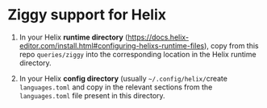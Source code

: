# Ziggy support for Helix

1. In your Helix **runtime directory** (https://docs.helix-editor.com/install.html#configuring-helixs-runtime-files), copy from this repo `queries/ziggy` into the corresponding location in the Helix runtime directory.

2. In your Helix **config directory** (usually `~/.config/helix/`create `languages.toml` and copy in the relevant sections from the `languages.toml` file present in this directory.
